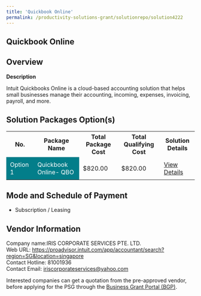```yaml
---
title: 'Quickbook Online'
permalink: /productivity-solutions-grant/solutionrepo/solution4222
---
```


## Quickbook Online

## Overview

**Description**

Intuit Quickbooks Online is a cloud-based accounting solution that helps small businesses manage their accounting, incoming, expenses, invoicing, payroll, and more.

## Solution Packages Option(s)

<table>
<tr>
<th><b>No.</b></th>
<th><b>Package Name</b></th>
<th><b>Total Package Cost</b></th>
<th><b>Total Qualifying Cost</b></th>
<th><b>Solution Details</b></th>
</tr>
<tr>
<td style='padding: 10px; background-color: #037E8A; color: #FFFFFF;'>Option 1</td>
<td style='padding: 10px; background-color: #037E8A; color: #FFFFFF;'>Quickbook Online- QBO</td>
<td style='padding: 10px;'>$820.00</td>
<td style='padding: 10px;'>$820.00</td>
<td style='padding: 10px;'><a href='/images/psg/IRIS_CORPORATE_Quickbook_Online_DesensitisedPart1.pdf' target='_blank'>View Details</a></td>
</tr>
</table>

## Mode and Schedule of Payment

 - Subscription / Leasing

## Vendor Information

 Company name:IRIS CORPORATE SERVICES PTE. LTD.<br>Web URL: https://proadvisor.intuit.com/app/accountant/search?region=SG&location=singapore <br>Contact Hotline: 81001936 <br>Contact Email: iriscorporateservices@yahoo.com

Interested companies can get a quotation from the pre-approved vendor, before applying for the PSG through the <a href='https://www.businessgrants.gov.sg/' target='_blank' rel='noopener'>Business Grant Portal (BGP)</a>.

<script src="/jquery/resize-tables.js"></script>
